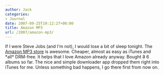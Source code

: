 ```yaml
---
author: Jack
categories:
- Journal
date: 2007-09-25T19:12:27+00:00
title: Amazon MP3
url: /2007/amazon-mp3/
---
```


If I were Steve Jobs (and I'm not), I would lose a bit of sleep tonight. The [Amazon MP3 store][1] is awesome. Cheaper, almost as easy as iTunes and \*all\* DRM-free. It helps that I love Amazon already anyway. Bought <strike>3</strike> 6 albums so far. The nice and simple downloader app dropped them right into iTunes for me. Unless something bad happens, I go there first from now on.

 [1]: http://www.amazon.com/exec/obidos/tg/browse/-/163856011/